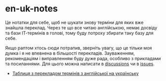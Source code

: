 # en-uk-notes

Це нотатки для себе, щоб не шукати знову терміни для яких вже знайшла переклад.
Через те що все читаю англійською, немає досвіду та бази ІТ-термінів в голові,
тому буду потроху збирати таку базу для себе.

Якщо раптом хтось сюди потрапив, зверніть увагу, що це тільки моя думка і я не
впевнена в більшості перекладів. Зауваженням, рекомендаціям і виправленням буду
дуже рада, особливо з прикладами та посиланнями.
Для цього можна написати в [discussions](https://github.com/natenka/en-uk-notes/discussions) 
чи в [issues](https://github.com/natenka/en-uk-notes/issues).

* [Таблиця з перекладом термінів з англійської на українську](https://docs.google.com/spreadsheets/d/1QHmWK5dGWSlDaYmpoOzqQXCZfJHLfI9watEFC9p3-bw/edit?usp=sharing)
